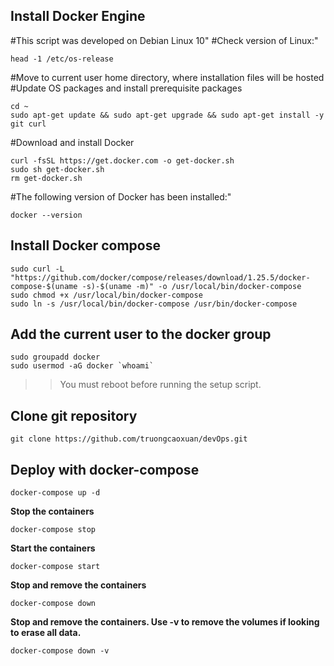 ## **Install Docker Engine**

#This script was developed on Debian Linux 10"
#Check version of Linux:"
```
head -1 /etc/os-release
```
#Move to current user home directory, where installation files will be hosted
#Update OS packages and install prerequisite packages
```
cd ~
sudo apt-get update && sudo apt-get upgrade && sudo apt-get install -y git curl
```
#Download and install Docker
```
curl -fsSL https://get.docker.com -o get-docker.sh
sudo sh get-docker.sh
rm get-docker.sh
```
#The following version of Docker has been installed:"
```
docker --version
```
## **Install Docker compose**
```
sudo curl -L "https://github.com/docker/compose/releases/download/1.25.5/docker-compose-$(uname -s)-$(uname -m)" -o /usr/local/bin/docker-compose
sudo chmod +x /usr/local/bin/docker-compose
sudo ln -s /usr/local/bin/docker-compose /usr/bin/docker-compose
```
## **Add the current user to the docker group**
```
sudo groupadd docker
sudo usermod -aG docker `whoami`
```
>>You must reboot before running the setup script.
## **Clone git repository**
```
git clone https://github.com/truongcaoxuan/devOps.git
```

## **Deploy with docker-compose**
```
docker-compose up -d
```
**Stop the containers**
```
docker-compose stop
```
**Start the containers**
```
docker-compose start
```
**Stop and remove the containers**
```
docker-compose down
```
**Stop and remove the containers. Use -v to remove the volumes if looking to erase all data.**
```
docker-compose down -v
```



